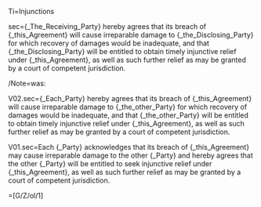 Ti=Injunctions


sec={_The_Receiving_Party} hereby agrees that its breach of {_this_Agreement} will cause irreparable damage to {_the_Disclosing_Party} for which recovery of damages would be inadequate, and that {_the_Disclosing_Party} will be entitled to obtain timely injunctive relief under {_this_Agreement}, as well as such further relief as may be granted by a court of competent jurisdiction.

/Note=was:

V02.sec={_Each_Party} hereby agrees that its breach of {_this_Agreement} will cause irreparable damage to {_the_other_Party} for which recovery of damages would be inadequate, and that {_the_other_Party} will be entitled to obtain timely injunctive relief under {_this_Agreement}, as well as such further relief as may be granted by a court of competent jurisdiction.


V01.sec=Each {_Party} acknowledges that its breach of {_this_Agreement} may cause irreparable damage to the other {_Party} and hereby agrees that the other {_Party} will be entitled to seek injunctive relief under {_this_Agreement}, as well as such further relief as may be granted by a court of competent jurisdiction.


=[G/Z/ol/1]
